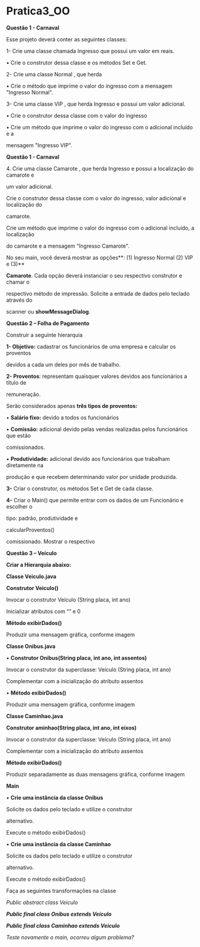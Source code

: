 # Pratica3_OO
**Questão 1 - Carnaval**

Esse projeto deverá conter as seguintes classes:

1- Crie uma classe chamada Ingresso que possui um valor em reais.

• Crie o construtor dessa classe e os métodos Set e Get.

2- Crie uma classe Normal , que herda

• Crie o método que imprime o valor do ingresso com a mensagem "Ingresso Normal".

3- Crie uma classe VIP , que herda Ingresso e possui um valor adicional.

• Crie o construtor dessa classe com o valor do ingresso

• Crie um método que imprime o valor do ingresso com o adicional incluído e a

mensagem "Ingresso VIP".





**Questão 1 - Carnaval**

4\. Crie uma classe Camarote , que herda Ingresso e possui a localização do camarote e

um valor adicional.

Crie o construtor dessa classe com o valor do ingresso, valor adicional e localização do

camarote.

Crie um método que imprime o valor do ingresso com o adicional incluído, a localização

do camarote e a mensagem "Ingresso Camarote".

No seu main, você deverá mostrar as opções**: (1) Ingresso Normal (2) VIP e (3)**

**Camarote**. Cada opção deverá instanciar o seu respectivo construtor e chamar o

respectivo método de impressão. Solicite a entrada de dados pelo teclado através do

scanner ou **showMessageDialog**.





**Questão 2 – Folha de Pagamento**

Construir a seguinte hierarquia


**1- Objetivo:** cadastrar os funcionários de uma empresa e calcular os proventos

devidos a cada um deles por mês de trabalho.

**2- Proventos**: representam quaisquer valores devidos aos funcionários a título de

remuneração.

Serão considerados apenas **três tipos de proventos:**

• **Salário fixo:** devido a todos os funcionários

• **Comissão:** adicional devido pelas vendas realizadas pelos funcionários que estão

comissionados.

• **Produtividade:** adicional devido aos funcionários que trabalham diretamente na

produção e que recebem determinando valor por unidade produzida.



**3-** Criar o construtor, os métodos Set e Get de cada classe.

**4-** Criar o Main() que permite entrar com os dados de um Funcionário e escolher o

tipo: padrão, produtividade e

calcularProventos()

comissionado. Mostrar o respectivo





**Questão 3 – Veículo**

**Criar a Hierarquia abaixo:**





**Classe Veiculo.java**

**Construtor Veiculo()**

Invocar o construtor Veículo (String placa, int ano)

Inicializar atributos com “” e 0

**Método exibirDados()**

Produzir uma mensagem gráfica, conforme imagem






**Classe Onibus.java**

• **Construtor Onibus(String placa, int ano, int assentos)**

Invocar o construtor da superclasse: Veículo (String placa, int ano)

Complementar com a inicialização do atributo assentos

• **Método exibirDados()**

Produzir uma mensagem gráfica, conforme imagem







**Classe Caminhao.java**

**Construtor aminhao(String placa, int ano, int eixos)**

Invocar o construtor da superclasse: Veículo (String placa, int ano)

Complementar com a inicialização do atributo assentos

**Método exibirDados()**

Produzir separadamente as duas mensagens gráfica, conforme imagem


**Main**

• **Crie uma instância da classe Onibus**

Solicite os dados pelo teclado e utilize o construtor

alternativo.

Execute o método exibirDados()

• **Crie uma instância da classe Caminhao**

Solicite os dados pelo teclado e utilize o construtor

alternativo.

Execute o método exibirDados()

Faça as seguintes transformações na classe

*Public abstract class Veiculo*

***Public final class Onibus extends Veículo***

***Public final class Caminhao extends Veiculo***

*Teste novamente o main, ocorreu algum problema?*

